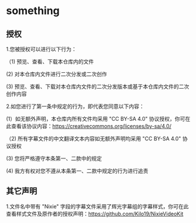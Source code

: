 # something
## 授权
1.您被授权可以进行以下行为：

 （1) 预览、查看、下载本仓库内的文件
 
  (2) 对本仓库内文件进行二次分发或二次创作
  
  (3) 预览、查看、下载对本仓库内文件的二次分发版本或基于本仓库内文件的二次创作内容

 2.如您进行了第一条中规定的行为，即代表您同意以下内容：
 
  (1）如无额外声明，本仓库内所有文件均采用 "CC BY-SA 4.0" 协议授权，你可在此查看该协议内容：https://creativecommons.org/licenses/by-sa/4.0/ 

 （2) 所有字幕文件的中文翻译文本内容如无额外声明均采用 "CC BY-SA 4.0" 协议授权 

  (3) 您将严格遵守本条第一、二款中的规定 

  (4) 我方有权对您不遵从本条第一、二款中规定的行为进行追责 

## 其它声明
1.文件名中带有 "Nixie" 字段的字幕文件采用了辉光字幕组的字幕样式，你可在此查看样式文件及原作者的授权声明：https://github.com/Kilo19/NixieVideoKit 

